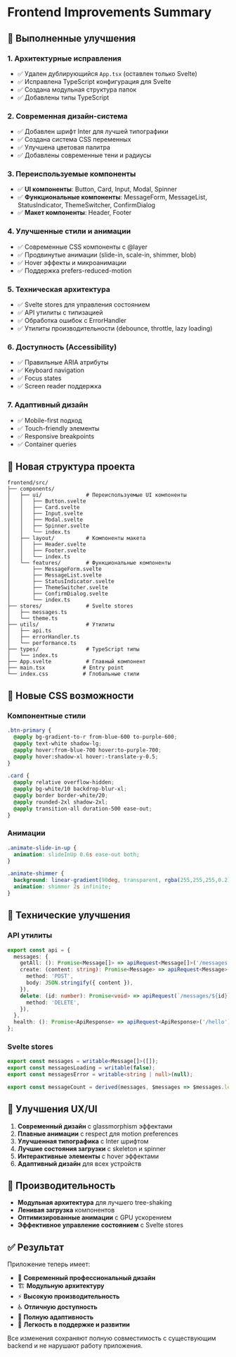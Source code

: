 # Frontend Improvements Summary

## 🚀 Выполненные улучшения

### 1. **Архитектурные исправления**
- ✅ Удален дублирующийся `App.tsx` (оставлен только Svelte)
- ✅ Исправлена TypeScript конфигурация для Svelte
- ✅ Создана модульная структура папок
- ✅ Добавлены типы TypeScript

### 2. **Современная дизайн-система**
- ✅ Добавлен шрифт Inter для лучшей типографики
- ✅ Создана система CSS переменных
- ✅ Улучшена цветовая палитра
- ✅ Добавлены современные тени и радиусы

### 3. **Переиспользуемые компоненты**
- ✅ **UI компоненты**: Button, Card, Input, Modal, Spinner
- ✅ **Функциональные компоненты**: MessageForm, MessageList, StatusIndicator, ThemeSwitcher, ConfirmDialog
- ✅ **Макет компоненты**: Header, Footer

### 4. **Улучшенные стили и анимации**
- ✅ Современные CSS компоненты с @layer
- ✅ Продвинутые анимации (slide-in, scale-in, shimmer, blob)
- ✅ Hover эффекты и микроанимации
- ✅ Поддержка prefers-reduced-motion

### 5. **Техническая архитектура**
- ✅ Svelte stores для управления состоянием
- ✅ API утилиты с типизацией
- ✅ Обработка ошибок с ErrorHandler
- ✅ Утилиты производительности (debounce, throttle, lazy loading)

### 6. **Доступность (Accessibility)**
- ✅ Правильные ARIA атрибуты
- ✅ Keyboard navigation
- ✅ Focus states
- ✅ Screen reader поддержка

### 7. **Адаптивный дизайн**
- ✅ Mobile-first подход
- ✅ Touch-friendly элементы
- ✅ Responsive breakpoints
- ✅ Container queries

## 📁 Новая структура проекта

```
frontend/src/
├── components/
│   ├── ui/              # Переиспользуемые UI компоненты
│   │   ├── Button.svelte
│   │   ├── Card.svelte
│   │   ├── Input.svelte
│   │   ├── Modal.svelte
│   │   ├── Spinner.svelte
│   │   └── index.ts
│   ├── layout/          # Компоненты макета
│   │   ├── Header.svelte
│   │   ├── Footer.svelte
│   │   └── index.ts
│   └── features/        # Функциональные компоненты
│       ├── MessageForm.svelte
│       ├── MessageList.svelte
│       ├── StatusIndicator.svelte
│       ├── ThemeSwitcher.svelte
│       ├── ConfirmDialog.svelte
│       └── index.ts
├── stores/              # Svelte stores
│   ├── messages.ts
│   └── theme.ts
├── utils/               # Утилиты
│   ├── api.ts
│   ├── errorHandler.ts
│   └── performance.ts
├── types/               # TypeScript типы
│   └── index.ts
├── App.svelte           # Главный компонент
├── main.tsx            # Entry point
└── index.css           # Глобальные стили
```

## 🎨 Новые CSS возможности

### Компонентные стили
```css
.btn-primary {
  @apply bg-gradient-to-r from-blue-600 to-purple-600;
  @apply text-white shadow-lg;
  @apply hover:from-blue-700 hover:to-purple-700;
  @apply hover:shadow-xl hover:-translate-y-0.5;
}

.card {
  @apply relative overflow-hidden;
  @apply bg-white/10 backdrop-blur-xl;
  @apply border border-white/20;
  @apply rounded-2xl shadow-2xl;
  @apply transition-all duration-500 ease-out;
}
```

### Анимации
```css
.animate-slide-in-up {
  animation: slideInUp 0.6s ease-out both;
}

.animate-shimmer {
  background: linear-gradient(90deg, transparent, rgba(255,255,255,0.2), transparent);
  animation: shimmer 2s infinite;
}
```

## 🔧 Технические улучшения

### API утилиты
```typescript
export const api = {
  messages: {
    getAll: (): Promise<Message[]> => apiRequest<Message[]>('/messages'),
    create: (content: string): Promise<Message> => apiRequest<Message>('/messages', {
      method: 'POST',
      body: JSON.stringify({ content }),
    }),
    delete: (id: number): Promise<void> => apiRequest(`/messages/${id}`, {
      method: 'DELETE',
    }),
  },
  health: (): Promise<ApiResponse> => apiRequest<ApiResponse>('/hello'),
};
```

### Svelte stores
```typescript
export const messages = writable<Message[]>([]);
export const messagesLoading = writable(false);
export const messagesError = writable<string | null>(null);

export const messageCount = derived(messages, $messages => $messages.length);
```

## 📱 Улучшения UX/UI

1. **Современный дизайн** с glassmorphism эффектами
2. **Плавные анимации** с respect для motion preferences
3. **Улучшенная типографика** с Inter шрифтом
4. **Лучшие состояния загрузки** с skeleton и spinner
5. **Интерактивные элементы** с hover эффектами
6. **Адаптивный дизайн** для всех устройств

## 🚀 Производительность

- **Модульная архитектура** для лучшего tree-shaking
- **Ленивая загрузка** компонентов
- **Оптимизированные анимации** с GPU ускорением
- **Эффективное управление состоянием** с Svelte stores

## ✅ Результат

Приложение теперь имеет:
- 🎨 **Современный профессиональный дизайн**
- 🏗️ **Модульную архитектуру**
- ⚡ **Высокую производительность**
- ♿ **Отличную доступность**
- 📱 **Полную адаптивность**
- 🔧 **Легкость в поддержке и развитии**

Все изменения сохраняют полную совместимость с существующим backend и не нарушают работу приложения.
